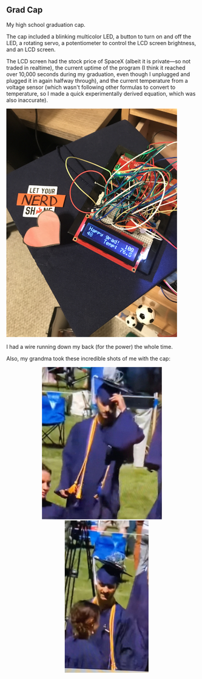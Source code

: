 ## Grad Cap
My high school graduation cap.

The cap included a blinking multicolor LED, a button to turn on and off the LED, a rotating servo, a potentiometer to control the LCD screen brightness, and an LCD screen.

The LCD screen had the stock price of SpaceX (albeit it is private—so not traded in realtime), the current uptime of the program (I think it reached over 10,000 seconds during my graduation, even though I unplugged and plugged it in again halfway through), and the current temperature from a voltage sensor (which wasn't following other formulas to convert to temperature, so I made a quick experimentally derived equation, which was also inaccurate).

<p align="left">
    <img src="images/gradCap.jpg" height="600">
</p>
I had a wire running down my back (for the power) the whole time.

Also, my grandma took these incredible shots of me with the cap:
<p align="middle">
    <img src="images/image1.jpg" alt="If this image didn't load, check the images folder" title="Image 1" height="400">
    <img src="images/image2.jpg" alt="If this image didn't load, check the images folder" title="Image 2. I'm smiling in this one" height="400" style="margin-left: 5%">
</p>